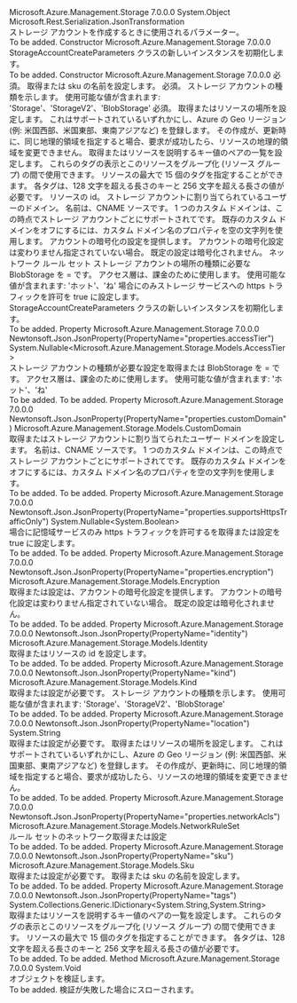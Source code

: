 <Type Name="StorageAccountCreateParameters" FullName="Microsoft.Azure.Management.Storage.Models.StorageAccountCreateParameters">
  <TypeSignature Language="C#" Value="public class StorageAccountCreateParameters" />
  <TypeSignature Language="ILAsm" Value=".class public auto ansi beforefieldinit StorageAccountCreateParameters extends System.Object" />
  <TypeSignature Language="DocId" Value="T:Microsoft.Azure.Management.Storage.Models.StorageAccountCreateParameters" />
  <TypeSignature Language="VB.NET" Value="Public Class StorageAccountCreateParameters" />
  <TypeSignature Language="F#" Value="type StorageAccountCreateParameters = class" />
  <AssemblyInfo>
    <AssemblyName>Microsoft.Azure.Management.Storage</AssemblyName>
    <AssemblyVersion>7.0.0.0</AssemblyVersion>
  </AssemblyInfo>
  <Base>
    <BaseTypeName>System.Object</BaseTypeName>
  </Base>
  <Interfaces />
  <Attributes>
    <Attribute>
      <AttributeName>Microsoft.Rest.Serialization.JsonTransformation</AttributeName>
    </Attribute>
  </Attributes>
  <Docs>
    <summary>
            ストレージ アカウントを作成するときに使用されるパラメーター。
            </summary>
    <remarks>To be added.</remarks>
  </Docs>
  <Members>
    <Member MemberName=".ctor">
      <MemberSignature Language="C#" Value="public StorageAccountCreateParameters ();" />
      <MemberSignature Language="ILAsm" Value=".method public hidebysig specialname rtspecialname instance void .ctor() cil managed" />
      <MemberSignature Language="DocId" Value="M:Microsoft.Azure.Management.Storage.Models.StorageAccountCreateParameters.#ctor" />
      <MemberSignature Language="VB.NET" Value="Public Sub New ()" />
      <MemberType>Constructor</MemberType>
      <AssemblyInfo>
        <AssemblyName>Microsoft.Azure.Management.Storage</AssemblyName>
        <AssemblyVersion>7.0.0.0</AssemblyVersion>
      </AssemblyInfo>
      <Parameters />
      <Docs>
        <summary>
            StorageAccountCreateParameters クラスの新しいインスタンスを初期化します。
            </summary>
        <remarks>To be added.</remarks>
      </Docs>
    </Member>
    <Member MemberName=".ctor">
      <MemberSignature Language="C#" Value="public StorageAccountCreateParameters (Microsoft.Azure.Management.Storage.Models.Sku sku, Microsoft.Azure.Management.Storage.Models.Kind kind, string location, System.Collections.Generic.IDictionary&lt;string,string&gt; tags = null, Microsoft.Azure.Management.Storage.Models.Identity identity = null, Microsoft.Azure.Management.Storage.Models.CustomDomain customDomain = null, Microsoft.Azure.Management.Storage.Models.Encryption encryption = null, Microsoft.Azure.Management.Storage.Models.NetworkRuleSet networkRuleSet = null, Nullable&lt;Microsoft.Azure.Management.Storage.Models.AccessTier&gt; accessTier = null, Nullable&lt;bool&gt; enableHttpsTrafficOnly = null);" />
      <MemberSignature Language="ILAsm" Value=".method public hidebysig specialname rtspecialname instance void .ctor(class Microsoft.Azure.Management.Storage.Models.Sku sku, valuetype Microsoft.Azure.Management.Storage.Models.Kind kind, string location, class System.Collections.Generic.IDictionary`2&lt;string, string&gt; tags, class Microsoft.Azure.Management.Storage.Models.Identity identity, class Microsoft.Azure.Management.Storage.Models.CustomDomain customDomain, class Microsoft.Azure.Management.Storage.Models.Encryption encryption, class Microsoft.Azure.Management.Storage.Models.NetworkRuleSet networkRuleSet, valuetype System.Nullable`1&lt;valuetype Microsoft.Azure.Management.Storage.Models.AccessTier&gt; accessTier, valuetype System.Nullable`1&lt;bool&gt; enableHttpsTrafficOnly) cil managed" />
      <MemberSignature Language="DocId" Value="M:Microsoft.Azure.Management.Storage.Models.StorageAccountCreateParameters.#ctor(Microsoft.Azure.Management.Storage.Models.Sku,Microsoft.Azure.Management.Storage.Models.Kind,System.String,System.Collections.Generic.IDictionary{System.String,System.String},Microsoft.Azure.Management.Storage.Models.Identity,Microsoft.Azure.Management.Storage.Models.CustomDomain,Microsoft.Azure.Management.Storage.Models.Encryption,Microsoft.Azure.Management.Storage.Models.NetworkRuleSet,System.Nullable{Microsoft.Azure.Management.Storage.Models.AccessTier},System.Nullable{System.Boolean})" />
      <MemberSignature Language="F#" Value="new Microsoft.Azure.Management.Storage.Models.StorageAccountCreateParameters : Microsoft.Azure.Management.Storage.Models.Sku * Microsoft.Azure.Management.Storage.Models.Kind * string * System.Collections.Generic.IDictionary&lt;string, string&gt; * Microsoft.Azure.Management.Storage.Models.Identity * Microsoft.Azure.Management.Storage.Models.CustomDomain * Microsoft.Azure.Management.Storage.Models.Encryption * Microsoft.Azure.Management.Storage.Models.NetworkRuleSet * Nullable&lt;Microsoft.Azure.Management.Storage.Models.AccessTier&gt; * Nullable&lt;bool&gt; -&gt; Microsoft.Azure.Management.Storage.Models.StorageAccountCreateParameters" Usage="new Microsoft.Azure.Management.Storage.Models.StorageAccountCreateParameters (sku, kind, location, tags, identity, customDomain, encryption, networkRuleSet, accessTier, enableHttpsTrafficOnly)" />
      <MemberType>Constructor</MemberType>
      <AssemblyInfo>
        <AssemblyName>Microsoft.Azure.Management.Storage</AssemblyName>
        <AssemblyVersion>7.0.0.0</AssemblyVersion>
      </AssemblyInfo>
      <Parameters>
        <Parameter Name="sku" Type="Microsoft.Azure.Management.Storage.Models.Sku" />
        <Parameter Name="kind" Type="Microsoft.Azure.Management.Storage.Models.Kind" />
        <Parameter Name="location" Type="System.String" />
        <Parameter Name="tags" Type="System.Collections.Generic.IDictionary&lt;System.String,System.String&gt;" />
        <Parameter Name="identity" Type="Microsoft.Azure.Management.Storage.Models.Identity" />
        <Parameter Name="customDomain" Type="Microsoft.Azure.Management.Storage.Models.CustomDomain" />
        <Parameter Name="encryption" Type="Microsoft.Azure.Management.Storage.Models.Encryption" />
        <Parameter Name="networkRuleSet" Type="Microsoft.Azure.Management.Storage.Models.NetworkRuleSet" />
        <Parameter Name="accessTier" Type="System.Nullable&lt;Microsoft.Azure.Management.Storage.Models.AccessTier&gt;" />
        <Parameter Name="enableHttpsTrafficOnly" Type="System.Nullable&lt;System.Boolean&gt;" />
      </Parameters>
      <Docs>
        <param name="sku">必須。 取得または sku の名前を設定します。</param>
        <param name="kind">必須。 ストレージ アカウントの種類を示します。
            使用可能な値が含まれます: 'Storage'、'StorageV2'、'BlobStorage'</param>
        <param name="location">必須。 取得またはリソースの場所を設定します。 これはサポートされているいずれかにし、Azure の Geo リージョン (例: 米国西部、米国東部、東南アジアなど) を登録します。 その作成が、更新時に、同じ地理的領域を指定すると場合、要求が成功したら、リソースの地理的領域を変更できません。</param>
        <param name="tags">取得またはリソースを説明するキー値のペアの一覧を設定します。 これらのタグの表示とこのリソースをグループ化 (リソース グループ) の間で使用できます。 リソースの最大で 15 個のタグを指定することができます。 各タグは、128 文字を超える長さのキーと 256 文字を超える長さの値が必要です。</param>
        <param name="identity">リソースの id。</param>
        <param name="customDomain">ストレージ アカウントに割り当てられているユーザーのドメイン。 名前は、CNAME ソースです。 1 つのカスタム ドメインは、この時点でストレージ アカウントごとにサポートされてです。 既存のカスタム ドメインをオフにするには、カスタム ドメイン名のプロパティを空の文字列を使用します。</param>
        <param name="encryption">アカウントの暗号化の設定を提供します。 アカウントの暗号化設定は変わりません指定されていない場合。 既定の設定は暗号化されません。</param>
        <param name="networkRuleSet">ネットワーク ルール セット</param>
        <param name="accessTier">ストレージ アカウントの場所の種類に必要な BlobStorage を = です。 アクセス層は、課金のために使用します。 使用可能な値が含まれます: 'ホット'、'ね'</param>
        <param name="enableHttpsTrafficOnly">場合にのみストレージ サービスへの https トラフィックを許可を true に設定します。</param>
        <summary>
            StorageAccountCreateParameters クラスの新しいインスタンスを初期化します。
            </summary>
        <remarks>To be added.</remarks>
      </Docs>
    </Member>
    <Member MemberName="AccessTier">
      <MemberSignature Language="C#" Value="public Nullable&lt;Microsoft.Azure.Management.Storage.Models.AccessTier&gt; AccessTier { get; set; }" />
      <MemberSignature Language="ILAsm" Value=".property instance valuetype System.Nullable`1&lt;valuetype Microsoft.Azure.Management.Storage.Models.AccessTier&gt; AccessTier" />
      <MemberSignature Language="DocId" Value="P:Microsoft.Azure.Management.Storage.Models.StorageAccountCreateParameters.AccessTier" />
      <MemberSignature Language="VB.NET" Value="Public Property AccessTier As Nullable(Of AccessTier)" />
      <MemberSignature Language="F#" Value="member this.AccessTier : Nullable&lt;Microsoft.Azure.Management.Storage.Models.AccessTier&gt; with get, set" Usage="Microsoft.Azure.Management.Storage.Models.StorageAccountCreateParameters.AccessTier" />
      <MemberType>Property</MemberType>
      <AssemblyInfo>
        <AssemblyName>Microsoft.Azure.Management.Storage</AssemblyName>
        <AssemblyVersion>7.0.0.0</AssemblyVersion>
      </AssemblyInfo>
      <Attributes>
        <Attribute>
          <AttributeName>Newtonsoft.Json.JsonProperty(PropertyName="properties.accessTier")</AttributeName>
        </Attribute>
      </Attributes>
      <ReturnValue>
        <ReturnType>System.Nullable&lt;Microsoft.Azure.Management.Storage.Models.AccessTier&gt;</ReturnType>
      </ReturnValue>
      <Docs>
        <summary>
            ストレージ アカウントの種類が必要な設定を取得または BlobStorage を = です。 アクセス層は、課金のために使用します。 使用可能な値が含まれます: 'ホット'、'ね'
            </summary>
        <value>To be added.</value>
        <remarks>To be added.</remarks>
      </Docs>
    </Member>
    <Member MemberName="CustomDomain">
      <MemberSignature Language="C#" Value="public Microsoft.Azure.Management.Storage.Models.CustomDomain CustomDomain { get; set; }" />
      <MemberSignature Language="ILAsm" Value=".property instance class Microsoft.Azure.Management.Storage.Models.CustomDomain CustomDomain" />
      <MemberSignature Language="DocId" Value="P:Microsoft.Azure.Management.Storage.Models.StorageAccountCreateParameters.CustomDomain" />
      <MemberSignature Language="VB.NET" Value="Public Property CustomDomain As CustomDomain" />
      <MemberSignature Language="F#" Value="member this.CustomDomain : Microsoft.Azure.Management.Storage.Models.CustomDomain with get, set" Usage="Microsoft.Azure.Management.Storage.Models.StorageAccountCreateParameters.CustomDomain" />
      <MemberType>Property</MemberType>
      <AssemblyInfo>
        <AssemblyName>Microsoft.Azure.Management.Storage</AssemblyName>
        <AssemblyVersion>7.0.0.0</AssemblyVersion>
      </AssemblyInfo>
      <Attributes>
        <Attribute>
          <AttributeName>Newtonsoft.Json.JsonProperty(PropertyName="properties.customDomain")</AttributeName>
        </Attribute>
      </Attributes>
      <ReturnValue>
        <ReturnType>Microsoft.Azure.Management.Storage.Models.CustomDomain</ReturnType>
      </ReturnValue>
      <Docs>
        <summary>
            取得またはストレージ アカウントに割り当てられたユーザー ドメインを設定します。 名前は、CNAME ソースです。 1 つのカスタム ドメインは、この時点でストレージ アカウントごとにサポートされてです。 既存のカスタム ドメインをオフにするには、カスタム ドメイン名のプロパティを空の文字列を使用します。
            </summary>
        <value>To be added.</value>
        <remarks>To be added.</remarks>
      </Docs>
    </Member>
    <Member MemberName="EnableHttpsTrafficOnly">
      <MemberSignature Language="C#" Value="public Nullable&lt;bool&gt; EnableHttpsTrafficOnly { get; set; }" />
      <MemberSignature Language="ILAsm" Value=".property instance valuetype System.Nullable`1&lt;bool&gt; EnableHttpsTrafficOnly" />
      <MemberSignature Language="DocId" Value="P:Microsoft.Azure.Management.Storage.Models.StorageAccountCreateParameters.EnableHttpsTrafficOnly" />
      <MemberSignature Language="VB.NET" Value="Public Property EnableHttpsTrafficOnly As Nullable(Of Boolean)" />
      <MemberSignature Language="F#" Value="member this.EnableHttpsTrafficOnly : Nullable&lt;bool&gt; with get, set" Usage="Microsoft.Azure.Management.Storage.Models.StorageAccountCreateParameters.EnableHttpsTrafficOnly" />
      <MemberType>Property</MemberType>
      <AssemblyInfo>
        <AssemblyName>Microsoft.Azure.Management.Storage</AssemblyName>
        <AssemblyVersion>7.0.0.0</AssemblyVersion>
      </AssemblyInfo>
      <Attributes>
        <Attribute>
          <AttributeName>Newtonsoft.Json.JsonProperty(PropertyName="properties.supportsHttpsTrafficOnly")</AttributeName>
        </Attribute>
      </Attributes>
      <ReturnValue>
        <ReturnType>System.Nullable&lt;System.Boolean&gt;</ReturnType>
      </ReturnValue>
      <Docs>
        <summary>
            場合に記憶域サービスのみ https トラフィックを許可するを取得または設定を true に設定します。
            </summary>
        <value>To be added.</value>
        <remarks>To be added.</remarks>
      </Docs>
    </Member>
    <Member MemberName="Encryption">
      <MemberSignature Language="C#" Value="public Microsoft.Azure.Management.Storage.Models.Encryption Encryption { get; set; }" />
      <MemberSignature Language="ILAsm" Value=".property instance class Microsoft.Azure.Management.Storage.Models.Encryption Encryption" />
      <MemberSignature Language="DocId" Value="P:Microsoft.Azure.Management.Storage.Models.StorageAccountCreateParameters.Encryption" />
      <MemberSignature Language="VB.NET" Value="Public Property Encryption As Encryption" />
      <MemberSignature Language="F#" Value="member this.Encryption : Microsoft.Azure.Management.Storage.Models.Encryption with get, set" Usage="Microsoft.Azure.Management.Storage.Models.StorageAccountCreateParameters.Encryption" />
      <MemberType>Property</MemberType>
      <AssemblyInfo>
        <AssemblyName>Microsoft.Azure.Management.Storage</AssemblyName>
        <AssemblyVersion>7.0.0.0</AssemblyVersion>
      </AssemblyInfo>
      <Attributes>
        <Attribute>
          <AttributeName>Newtonsoft.Json.JsonProperty(PropertyName="properties.encryption")</AttributeName>
        </Attribute>
      </Attributes>
      <ReturnValue>
        <ReturnType>Microsoft.Azure.Management.Storage.Models.Encryption</ReturnType>
      </ReturnValue>
      <Docs>
        <summary>
            取得または設定は、アカウントの暗号化設定を提供します。 アカウントの暗号化設定は変わりません指定されていない場合。 既定の設定は暗号化されません。
            </summary>
        <value>To be added.</value>
        <remarks>To be added.</remarks>
      </Docs>
    </Member>
    <Member MemberName="Identity">
      <MemberSignature Language="C#" Value="public Microsoft.Azure.Management.Storage.Models.Identity Identity { get; set; }" />
      <MemberSignature Language="ILAsm" Value=".property instance class Microsoft.Azure.Management.Storage.Models.Identity Identity" />
      <MemberSignature Language="DocId" Value="P:Microsoft.Azure.Management.Storage.Models.StorageAccountCreateParameters.Identity" />
      <MemberSignature Language="VB.NET" Value="Public Property Identity As Identity" />
      <MemberSignature Language="F#" Value="member this.Identity : Microsoft.Azure.Management.Storage.Models.Identity with get, set" Usage="Microsoft.Azure.Management.Storage.Models.StorageAccountCreateParameters.Identity" />
      <MemberType>Property</MemberType>
      <AssemblyInfo>
        <AssemblyName>Microsoft.Azure.Management.Storage</AssemblyName>
        <AssemblyVersion>7.0.0.0</AssemblyVersion>
      </AssemblyInfo>
      <Attributes>
        <Attribute>
          <AttributeName>Newtonsoft.Json.JsonProperty(PropertyName="identity")</AttributeName>
        </Attribute>
      </Attributes>
      <ReturnValue>
        <ReturnType>Microsoft.Azure.Management.Storage.Models.Identity</ReturnType>
      </ReturnValue>
      <Docs>
        <summary>
            取得またはリソースの id を設定します。
            </summary>
        <value>To be added.</value>
        <remarks>To be added.</remarks>
      </Docs>
    </Member>
    <Member MemberName="Kind">
      <MemberSignature Language="C#" Value="public Microsoft.Azure.Management.Storage.Models.Kind Kind { get; set; }" />
      <MemberSignature Language="ILAsm" Value=".property instance valuetype Microsoft.Azure.Management.Storage.Models.Kind Kind" />
      <MemberSignature Language="DocId" Value="P:Microsoft.Azure.Management.Storage.Models.StorageAccountCreateParameters.Kind" />
      <MemberSignature Language="VB.NET" Value="Public Property Kind As Kind" />
      <MemberSignature Language="F#" Value="member this.Kind : Microsoft.Azure.Management.Storage.Models.Kind with get, set" Usage="Microsoft.Azure.Management.Storage.Models.StorageAccountCreateParameters.Kind" />
      <MemberType>Property</MemberType>
      <AssemblyInfo>
        <AssemblyName>Microsoft.Azure.Management.Storage</AssemblyName>
        <AssemblyVersion>7.0.0.0</AssemblyVersion>
      </AssemblyInfo>
      <Attributes>
        <Attribute>
          <AttributeName>Newtonsoft.Json.JsonProperty(PropertyName="kind")</AttributeName>
        </Attribute>
      </Attributes>
      <ReturnValue>
        <ReturnType>Microsoft.Azure.Management.Storage.Models.Kind</ReturnType>
      </ReturnValue>
      <Docs>
        <summary>
            取得または設定が必要です。 ストレージ アカウントの種類を示します。
            使用可能な値が含まれます: 'Storage'、'StorageV2'、'BlobStorage'
            </summary>
        <value>To be added.</value>
        <remarks>To be added.</remarks>
      </Docs>
    </Member>
    <Member MemberName="Location">
      <MemberSignature Language="C#" Value="public string Location { get; set; }" />
      <MemberSignature Language="ILAsm" Value=".property instance string Location" />
      <MemberSignature Language="DocId" Value="P:Microsoft.Azure.Management.Storage.Models.StorageAccountCreateParameters.Location" />
      <MemberSignature Language="VB.NET" Value="Public Property Location As String" />
      <MemberSignature Language="F#" Value="member this.Location : string with get, set" Usage="Microsoft.Azure.Management.Storage.Models.StorageAccountCreateParameters.Location" />
      <MemberType>Property</MemberType>
      <AssemblyInfo>
        <AssemblyName>Microsoft.Azure.Management.Storage</AssemblyName>
        <AssemblyVersion>7.0.0.0</AssemblyVersion>
      </AssemblyInfo>
      <Attributes>
        <Attribute>
          <AttributeName>Newtonsoft.Json.JsonProperty(PropertyName="location")</AttributeName>
        </Attribute>
      </Attributes>
      <ReturnValue>
        <ReturnType>System.String</ReturnType>
      </ReturnValue>
      <Docs>
        <summary>
            取得または設定が必要です。 取得またはリソースの場所を設定します。
            これはサポートされているいずれかにし、Azure の Geo リージョン (例: 米国西部、米国東部、東南アジアなど) を登録します。 その作成が、更新時に、同じ地理的領域を指定すると場合、要求が成功したら、リソースの地理的領域を変更できません。
            </summary>
        <value>To be added.</value>
        <remarks>To be added.</remarks>
      </Docs>
    </Member>
    <Member MemberName="NetworkRuleSet">
      <MemberSignature Language="C#" Value="public Microsoft.Azure.Management.Storage.Models.NetworkRuleSet NetworkRuleSet { get; set; }" />
      <MemberSignature Language="ILAsm" Value=".property instance class Microsoft.Azure.Management.Storage.Models.NetworkRuleSet NetworkRuleSet" />
      <MemberSignature Language="DocId" Value="P:Microsoft.Azure.Management.Storage.Models.StorageAccountCreateParameters.NetworkRuleSet" />
      <MemberSignature Language="VB.NET" Value="Public Property NetworkRuleSet As NetworkRuleSet" />
      <MemberSignature Language="F#" Value="member this.NetworkRuleSet : Microsoft.Azure.Management.Storage.Models.NetworkRuleSet with get, set" Usage="Microsoft.Azure.Management.Storage.Models.StorageAccountCreateParameters.NetworkRuleSet" />
      <MemberType>Property</MemberType>
      <AssemblyInfo>
        <AssemblyName>Microsoft.Azure.Management.Storage</AssemblyName>
        <AssemblyVersion>7.0.0.0</AssemblyVersion>
      </AssemblyInfo>
      <Attributes>
        <Attribute>
          <AttributeName>Newtonsoft.Json.JsonProperty(PropertyName="properties.networkAcls")</AttributeName>
        </Attribute>
      </Attributes>
      <ReturnValue>
        <ReturnType>Microsoft.Azure.Management.Storage.Models.NetworkRuleSet</ReturnType>
      </ReturnValue>
      <Docs>
        <summary>
            ルール セットのネットワーク取得または設定
            </summary>
        <value>To be added.</value>
        <remarks>To be added.</remarks>
      </Docs>
    </Member>
    <Member MemberName="Sku">
      <MemberSignature Language="C#" Value="public Microsoft.Azure.Management.Storage.Models.Sku Sku { get; set; }" />
      <MemberSignature Language="ILAsm" Value=".property instance class Microsoft.Azure.Management.Storage.Models.Sku Sku" />
      <MemberSignature Language="DocId" Value="P:Microsoft.Azure.Management.Storage.Models.StorageAccountCreateParameters.Sku" />
      <MemberSignature Language="VB.NET" Value="Public Property Sku As Sku" />
      <MemberSignature Language="F#" Value="member this.Sku : Microsoft.Azure.Management.Storage.Models.Sku with get, set" Usage="Microsoft.Azure.Management.Storage.Models.StorageAccountCreateParameters.Sku" />
      <MemberType>Property</MemberType>
      <AssemblyInfo>
        <AssemblyName>Microsoft.Azure.Management.Storage</AssemblyName>
        <AssemblyVersion>7.0.0.0</AssemblyVersion>
      </AssemblyInfo>
      <Attributes>
        <Attribute>
          <AttributeName>Newtonsoft.Json.JsonProperty(PropertyName="sku")</AttributeName>
        </Attribute>
      </Attributes>
      <ReturnValue>
        <ReturnType>Microsoft.Azure.Management.Storage.Models.Sku</ReturnType>
      </ReturnValue>
      <Docs>
        <summary>
            取得または設定が必要です。 取得または sku の名前を設定します。
            </summary>
        <value>To be added.</value>
        <remarks>To be added.</remarks>
      </Docs>
    </Member>
    <Member MemberName="Tags">
      <MemberSignature Language="C#" Value="public System.Collections.Generic.IDictionary&lt;string,string&gt; Tags { get; set; }" />
      <MemberSignature Language="ILAsm" Value=".property instance class System.Collections.Generic.IDictionary`2&lt;string, string&gt; Tags" />
      <MemberSignature Language="DocId" Value="P:Microsoft.Azure.Management.Storage.Models.StorageAccountCreateParameters.Tags" />
      <MemberSignature Language="VB.NET" Value="Public Property Tags As IDictionary(Of String, String)" />
      <MemberSignature Language="F#" Value="member this.Tags : System.Collections.Generic.IDictionary&lt;string, string&gt; with get, set" Usage="Microsoft.Azure.Management.Storage.Models.StorageAccountCreateParameters.Tags" />
      <MemberType>Property</MemberType>
      <AssemblyInfo>
        <AssemblyName>Microsoft.Azure.Management.Storage</AssemblyName>
        <AssemblyVersion>7.0.0.0</AssemblyVersion>
      </AssemblyInfo>
      <Attributes>
        <Attribute>
          <AttributeName>Newtonsoft.Json.JsonProperty(PropertyName="tags")</AttributeName>
        </Attribute>
      </Attributes>
      <ReturnValue>
        <ReturnType>System.Collections.Generic.IDictionary&lt;System.String,System.String&gt;</ReturnType>
      </ReturnValue>
      <Docs>
        <summary>
            取得またはリソースを説明するキー値のペアの一覧を設定します。
            これらのタグの表示とこのリソースをグループ化 (リソース グループ) の間で使用できます。 リソースの最大で 15 個のタグを指定することができます。 各タグは、128 文字を超える長さのキーと 256 文字を超える長さの値が必要です。
            </summary>
        <value>To be added.</value>
        <remarks>To be added.</remarks>
      </Docs>
    </Member>
    <Member MemberName="Validate">
      <MemberSignature Language="C#" Value="public virtual void Validate ();" />
      <MemberSignature Language="ILAsm" Value=".method public hidebysig newslot virtual instance void Validate() cil managed" />
      <MemberSignature Language="DocId" Value="M:Microsoft.Azure.Management.Storage.Models.StorageAccountCreateParameters.Validate" />
      <MemberSignature Language="VB.NET" Value="Public Overridable Sub Validate ()" />
      <MemberSignature Language="F#" Value="abstract member Validate : unit -&gt; unit&#xA;override this.Validate : unit -&gt; unit" Usage="storageAccountCreateParameters.Validate " />
      <MemberType>Method</MemberType>
      <AssemblyInfo>
        <AssemblyName>Microsoft.Azure.Management.Storage</AssemblyName>
        <AssemblyVersion>7.0.0.0</AssemblyVersion>
      </AssemblyInfo>
      <ReturnValue>
        <ReturnType>System.Void</ReturnType>
      </ReturnValue>
      <Parameters />
      <Docs>
        <summary>
            オブジェクトを検証します。
            </summary>
        <remarks>To be added.</remarks>
        <exception cref="T:Microsoft.Rest.ValidationException">
            検証が失敗した場合にスローされます。
            </exception>
      </Docs>
    </Member>
  </Members>
</Type>